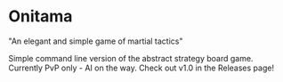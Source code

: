 # Onitama
"An elegant and simple game of martial tactics"

Simple command line version of the abstract strategy board game. Currently PvP only - AI on the way. Check out v1.0 in the Releases page!
